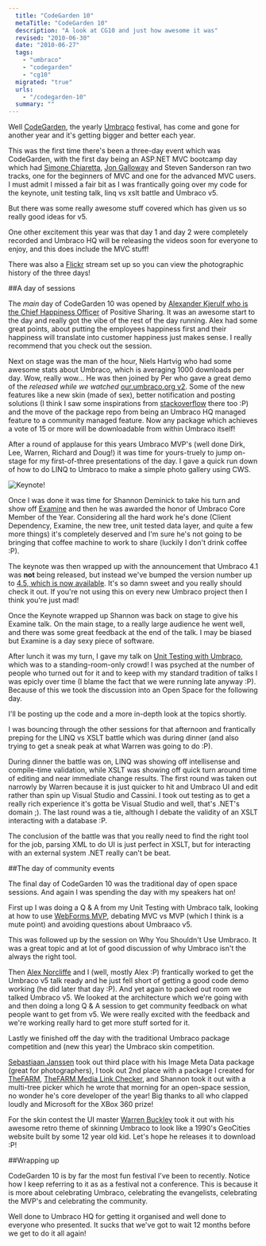 ```yaml
---
  title: "CodeGarden 10"
  metaTitle: "CodeGarden 10"
  description: "A look at CG10 and just how awesome it was"
  revised: "2010-06-30"
  date: "2010-06-27"
  tags: 
    - "umbraco"
    - "codegarden"
    - "cg10"
  migrated: "true"
  urls: 
    - "/codegarden-10"
  summary: ""
---
```

Well [CodeGarden][1], the yearly [Umbraco][2] festival, has come and gone for another year and it's getting bigger and better each year.

This was the first time there's been a three-day event which was CodeGarden, with the first day being an ASP.NET MVC bootcamp day which had [Simone Chiaretta][3], [Jon Galloway][4] and Steven Sanderson ran two tracks, one for the beginners of MVC and one for the advanced MVC users. I must admit I missed a fair bit as I was frantically going over my code for the keynote, unit testing talk, linq vs xslt battle and Umbraco v5.

But there was some really awesome stuff covered which has given us so really good ideas for v5.

One other excitement this year was that day 1 and day 2 were completely recorded and Umbraco HQ will be releasing the videos soon for everyone to enjoy, and this does include the MVC stuff!

There was also a [Flickr][5] stream set up so you can view the photographic history of the three days!

##A day of sessions

The *main* day of CodeGarden 10 was opened by [Alexander Kjerulf who is the Chief Happiness Officer][6] of Positive Sharing. It was an awesome start to the day and really got the vibe of the rest of the day running. Alex had some great points, about putting the employees happiness first and their happiness will translate into customer happiness just makes sense. I really recommend that you check out the session.

Next on stage was the man of the hour, Niels Hartvig who had some awesome stats about Umbraco, which is averaging 1000 downloads per day. Wow, really wow... He was then joined by Per who gave a great demo of the *released while we watched* [our.umbraco.org v2][7]. Some of the new features like a new skin (made of sex), better notification and posting solutions (I think I saw some inspirations from [stackoverflow][8] there too :P) and the move of the package repo from being an Umbraco HQ managed feature to a community managed feature. Now any package which achieves a vote of 15 or more will be downloadable from within Umbraco itself!

After a round of applause for this years Umbraco MVP's (well done Dirk, Lee, Warren, Richard and Doug!) it was time for yours-truely to jump on-stage for my first-of-three presentations of the day. I gave a quick run down of how to do LINQ to Umbraco to make a simple photo gallery using CWS.

![Keynote!][9]

Once I was done it was time for Shannon Deminick to take his turn and show off [Examine][10] and then he was awarded the honor of Umbraco Core Member of the Year. Considering all the hard work he's done (Client Dependency, Examine, the new tree, unit tested data layer, and quite a few more things) it's completely deserved and I'm sure he's not going to be bringing that coffee machine to work to share (luckily I don't drink coffee :P).

The keynote was then wrapped up with the announcement that Umbraco 4.1 was **not** being released, but instead we've bumped the version number up to [4.5, which is now available][11]. It's so damn sweet and you really should check it out. If you're not using this on every new Umbraco project then I think you're just mad!

Once the Keynote wrapped up Shannon was back on stage to give his Examine talk. On the main stage, to a really large audience he went well, and there was some great feedback at the end of the talk. I may be biased but Examine is a day sexy piece of software.

After lunch it was my turn, I gave my talk on [Unit Testing with Umbraco][12], which was to a standing-room-only crowd! I was psyched at the number of people who turned out for it and to keep with my standard tradition of talks I was epicly over time (I blame the fact that we were running late anyway :P). Because of this we took the discussion into an Open Space for the following day.

I'll be posting up the code and a more in-depth look at the topics shortly.

I was bouncing through the other sessions for that afternoon and frantically preping for the LINQ vs XSLT battle which was during dinner (and also trying to get a sneak peak at what Warren was going to do :P).

During dinner the battle was on, LINQ was showing off intellisense and compile-time validation, while XSLT was showing off quick turn around time of editing and near immediate change results. The first round was taken out narrowly by Warren because it is just quicker to hit and Umbraco UI and edit rather than spin up Visual Studio and Cassini. I took out testing as to get a really rich experience it's gotta be Visual Studio and well, that's .NET's domain ;). The last round was a tie, although I debate the validity of an XSLT interacting with a database :P.

The conclusion of the battle was that you really need to find the right tool for the job, parsing XML to do UI is just perfect in XSLT, but for interacting with an external system .NET really can't be beat.

##The day of community events

The final day of CodeGarden 10 was the traditional day of open space sessions. And again I was spending the day with my speakers hat on!

First up I was doing a Q & A from my Unit Testing with Umbraco talk, looking at how to use [WebForms MVP][13], debating MVC vs MVP (which I think is a mute point) and avoiding questions about Umbraaco v5.

This was followed up by the session on Why You Shouldn't Use Umbraco. It was a great topic and at lot of good discussion of why Umbraco isn't the always the right tool.

Then [Alex Norcliffe][14] and I (well, mostly Alex :P) frantically worked to get the Umbraco v5 talk ready and he just fell short of getting a good code demo working (he did later that day :P). And yet again to packed out room we talked Umbraco v5. We looked at the architecture which we're going with and then doing a long Q & A session to get community feedback on what people want to get from v5. We were really excited with the feedback and we're working really hard to get more stuff sorted for it.

Lastly we finished off the day with the traditional Umbraco package competition and (new this year) the Umbraco skin competition.

[Sebastiaan Janssen][15] took out third place with his Image Meta Data package (great for photographers), I took out 2nd place with a package I created for [TheFARM][16], [TheFARM Media Link Checker][17], and Shannon took it out with a multi-tree picker which he wrote that morning for an open-space session, no wonder he's core developer of the year! Big thanks to all who clapped loudly and Microsoft for the XBox 360 prize!

For the skin contest the UI master [Warren Buckley][18] took it out with his awesome retro theme of skinning Umbraco to look like a 1990's GeoCities website built by some 12 year old kid. Let's hope he releases it to download :P!

##Wrapping up

CodeGarden 10 is by far the most fun festival I've been to recently. Notice how I keep referring to it as as a festival not a conference. This is because it is more about celebrating Umbraco, celebrating the evangelists, celebrating the MVP's and celebrating the community.

Well done to Umbraco HQ for getting it organised and well done to everyone who presented. It sucks that we've got to wait 12 months before we get to do it all again!


  [1]: http://codegarden10.com
  [2]: http://umbraco.org
  [3]: http://codeclimber.net.nz/
  [4]: http://weblogs.asp.net/jgalloway/
  [5]: http://www.flickr.com/photos/tags/cg10
  [6]: http://positivesharing.com/
  [7]: http://our.umbraco.org
  [8]: http://stackoverflow.com
  [9]: http://farm2.static.flickr.com/1015/4731315528_8314b94ba3.jpg
  [10]: http://examine.codeplex.com
  [11]: http://umbraco.codeplex.com/releases/view/47241
  [12]: /unit-testing-with-umbraco
  [13]: http://webformsmvp.com
  [14]: http://boxbinary.com
  [15]: http://cultiv.nl/
  [16]: http://thefarmdigital.com.au
  [17]: http://our.umbraco.org/projects/backoffice-extensions/thefarm-media-link-checker
  [18]: http://www.creativewebspecialist.co.uk/